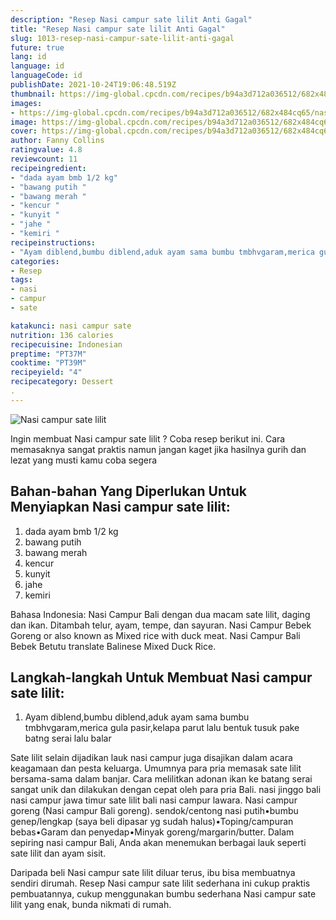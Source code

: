 ```yaml
---
description: "Resep Nasi campur sate lilit Anti Gagal"
title: "Resep Nasi campur sate lilit Anti Gagal"
slug: 1013-resep-nasi-campur-sate-lilit-anti-gagal
future: true
lang: id
language: id
languageCode: id
publishDate: 2021-10-24T19:06:48.519Z 
thumbnail: https://img-global.cpcdn.com/recipes/b94a3d712a036512/682x484cq65/nasi-campur-sate-lilit-foto-resep-utama.png
images:
- https://img-global.cpcdn.com/recipes/b94a3d712a036512/682x484cq65/nasi-campur-sate-lilit-foto-resep-utama.png
image: https://img-global.cpcdn.com/recipes/b94a3d712a036512/682x484cq65/nasi-campur-sate-lilit-foto-resep-utama.png
cover: https://img-global.cpcdn.com/recipes/b94a3d712a036512/682x484cq65/nasi-campur-sate-lilit-foto-resep-utama.png
author: Fanny Collins
ratingvalue: 4.8
reviewcount: 11
recipeingredient:
- "dada ayam bmb 1/2 kg"
- "bawang putih "
- "bawang merah "
- "kencur "
- "kunyit "
- "jahe "
- "kemiri "
recipeinstructions:
- "Ayam diblend,bumbu diblend,aduk ayam sama bumbu tmbhvgaram,merica gula pasir,kelapa parut lalu bentuk tusuk pake batng serai lalu balar"
categories:
- Resep
tags:
- nasi
- campur
- sate

katakunci: nasi campur sate 
nutrition: 136 calories
recipecuisine: Indonesian
preptime: "PT37M"
cooktime: "PT39M"
recipeyield: "4"
recipecategory: Dessert
. 
---
```



![Nasi campur sate lilit](https://img-global.cpcdn.com/recipes/b94a3d712a036512/682x484cq65/nasi-campur-sate-lilit-foto-resep-utama.png)

Ingin membuat Nasi campur sate lilit ? Coba resep berikut ini. Cara memasaknya sangat praktis namun jangan kaget jika hasilnya gurih dan lezat yang musti kamu coba segera

<!--inarticleads1-->

## Bahan-bahan Yang Diperlukan Untuk Menyiapkan Nasi campur sate lilit:

1. dada ayam bmb 1/2 kg
1. bawang putih 
1. bawang merah 
1. kencur 
1. kunyit 
1. jahe 
1. kemiri 

Bahasa Indonesia: Nasi Campur Bali dengan dua macam sate lilit, daging dan ikan. Ditambah telur, ayam, tempe, dan sayuran. Nasi Campur Bebek Goreng or also known as Mixed rice with duck meat. Nasi Campur Bali Bebek Betutu translate Balinese Mixed Duck Rice. 

<!--inarticleads2-->

## Langkah-langkah Untuk Membuat Nasi campur sate lilit:

1. Ayam diblend,bumbu diblend,aduk ayam sama bumbu tmbhvgaram,merica gula pasir,kelapa parut lalu bentuk tusuk pake batng serai lalu balar


Sate lilit selain dijadikan lauk nasi campur juga disajikan dalam acara keagamaan dan pesta keluarga. Umumnya para pria memasak sate lilit bersama-sama dalam banjar. Cara melilitkan adonan ikan ke batang serai sangat unik dan dilakukan dengan cepat oleh para pria Bali. nasi jinggo bali nasi campur jawa timur sate lilit bali nasi campur lawara. Nasi campur goreng (Nasi campur Bali goreng). sendok/centong nasi putih•bumbu genep/lengkap (saya beli dipasar yg sudah halus)•Toping/campuran bebas•Garam dan penyedap•Minyak goreng/margarin/butter. Dalam sepiring nasi campur Bali, Anda akan menemukan berbagai lauk seperti sate lilit dan ayam sisit. 

Daripada   beli  Nasi campur sate lilit  diluar terus, ibu  bisa membuatnya sendiri dirumah. Resep  Nasi campur sate lilit  sederhana ini cukup praktis pembuatannya, cukup menggunakan bumbu sederhana  Nasi campur sate lilit  yang enak, bunda nikmati di rumah.
